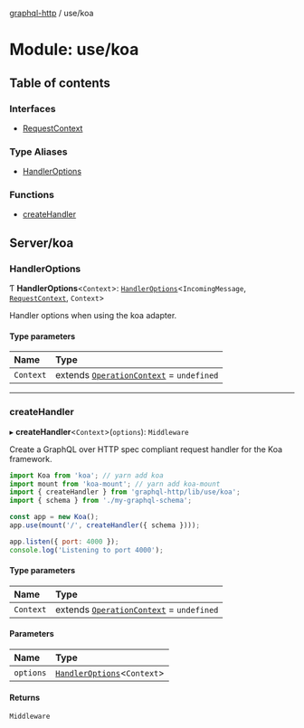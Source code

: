 [graphql-http](../README.md) / use/koa

# Module: use/koa

## Table of contents

### Interfaces

- [RequestContext](../interfaces/use_koa.RequestContext.md)

### Type Aliases

- [HandlerOptions](use_koa.md#handleroptions)

### Functions

- [createHandler](use_koa.md#createhandler)

## Server/koa

### HandlerOptions

Ƭ **HandlerOptions**<`Context`\>: [`HandlerOptions`](../interfaces/handler.HandlerOptions.md)<`IncomingMessage`, [`RequestContext`](../interfaces/use_koa.RequestContext.md), `Context`\>

Handler options when using the koa adapter.

#### Type parameters

| Name | Type |
| :------ | :------ |
| `Context` | extends [`OperationContext`](handler.md#operationcontext) = `undefined` |

___

### createHandler

▸ **createHandler**<`Context`\>(`options`): `Middleware`

Create a GraphQL over HTTP spec compliant request handler for
the Koa framework.

```js
import Koa from 'koa'; // yarn add koa
import mount from 'koa-mount'; // yarn add koa-mount
import { createHandler } from 'graphql-http/lib/use/koa';
import { schema } from './my-graphql-schema';

const app = new Koa();
app.use(mount('/', createHandler({ schema })));

app.listen({ port: 4000 });
console.log('Listening to port 4000');
```

#### Type parameters

| Name | Type |
| :------ | :------ |
| `Context` | extends [`OperationContext`](handler.md#operationcontext) = `undefined` |

#### Parameters

| Name | Type |
| :------ | :------ |
| `options` | [`HandlerOptions`](use_koa.md#handleroptions)<`Context`\> |

#### Returns

`Middleware`
